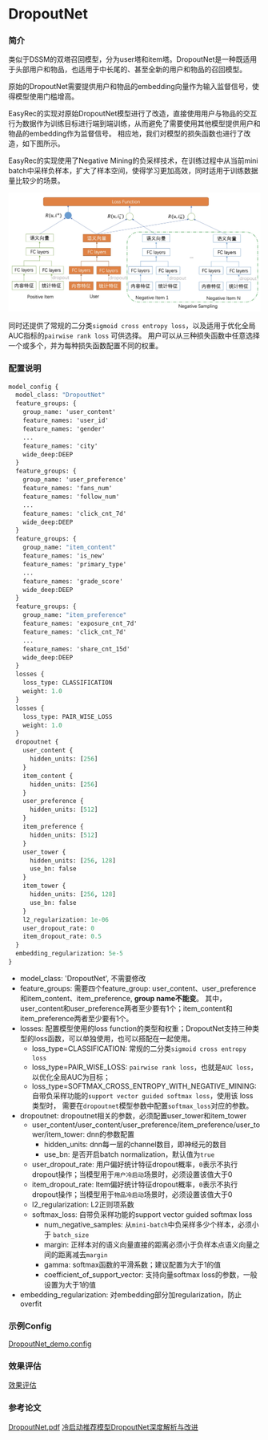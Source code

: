# DropoutNet

### 简介

类似于DSSM的双塔召回模型，分为user塔和item塔。DropoutNet是一种既适用于头部用户和物品，也适用于中长尾的、甚至全新的用户和物品的召回模型。

原始的DropoutNet需要提供用户和物品的embedding向量作为输入监督信号，使得模型使用门槛增高。

EasyRec的实现对原始DropoutNet模型进行了改造，直接使用用户与物品的交互行为数据作为训练目标进行端到端训练，从而避免了需要使用其他模型提供用户和物品的embedding作为监督信号。
相应地，我们对模型的损失函数也进行了改造，如下图所示。

EasyRec的实现使用了Negative Mining的负采样技术，在训练过程中从当前mini batch中采样负样本，扩大了样本空间，使得学习更加高效，同时适用于训练数据量比较少的场景。

![dropoutnet](../../images/models/dropoutnet.jpg)

同时还提供了常规的二分类`sigmoid cross entropy loss`，以及适用于优化全局AUC指标的`pairwise rank loss` 可供选择。
用户可以从三种损失函数中任意选择一个或多个，并为每种损失函数配置不同的权重。

### 配置说明

```protobuf
model_config {
  model_class: "DropoutNet"
  feature_groups: {
    group_name: 'user_content'
    feature_names: 'user_id'
    feature_names: 'gender'
    ...
    feature_names: 'city'
    wide_deep:DEEP
  }
  feature_groups: {
    group_name: 'user_preference'
    feature_names: 'fans_num'
    feature_names: 'follow_num'
    ...
    feature_names: 'click_cnt_7d'
    wide_deep:DEEP
  }
  feature_groups: {
    group_name: "item_content"
    feature_names: 'is_new'
    feature_names: 'primary_type'
    ...
    feature_names: 'grade_score'
    wide_deep:DEEP
  }
  feature_groups: {
    group_name: "item_preference"
    feature_names: 'exposure_cnt_7d'
    feature_names: 'click_cnt_7d'
    ...
    feature_names: 'share_cnt_15d'
    wide_deep:DEEP
  }
  losses {
    loss_type: CLASSIFICATION
    weight: 1.0
  }
  losses {
    loss_type: PAIR_WISE_LOSS
    weight: 1.0
  }
  dropoutnet {
    user_content {
      hidden_units: [256]
    }
    item_content {
      hidden_units: [256]
    }
    user_preference {
      hidden_units: [512]
    }
    item_preference {
      hidden_units: [512]
    }
    user_tower {
      hidden_units: [256, 128]
      use_bn: false
    }
    item_tower {
      hidden_units: [256, 128]
      use_bn: false
    }
    l2_regularization: 1e-06
    user_dropout_rate: 0
    item_dropout_rate: 0.5
  }
  embedding_regularization: 5e-5
}
```

- model_class: 'DropoutNet', 不需要修改
- feature_groups: 需要四个feature_group: user_content、user_preference和item_content、item_preference, **group name不能变**。
  其中，user_content和user_preference两者至少要有1个；item_content和item_preference两者至少要有1个。
- losses: 配置模型使用的loss function的类型和权重；DropoutNet支持三种类型的loss函数，可以单独使用，也可以搭配在一起使用。
  - loss_type=CLASSIFICATION: 常规的二分类`sigmoid cross entropy loss`
  - loss_type=PAIR_WISE_LOSS: `pairwise rank loss`，也就是`AUC loss`，以优化全局AUC为目标；
  - loss_type=SOFTMAX_CROSS_ENTROPY_WITH_NEGATIVE_MINING: 自带负采样功能的`support vector guided softmax loss`，使用该 loss 类型时，
    需要在`dropoutnet`模型参数中配置`softmax_loss`对应的参数。
- dropoutnet: dropoutnet相关的参数，必须配置user_tower和item_tower
  - user_content/user_content/user_preference/item_preference/user_tower/item_tower: dnn的参数配置
    - hidden_units: dnn每一层的channel数目，即神经元的数目
    - use_bn: 是否开启batch normalization，默认值为`true`
  - user_dropout_rate: 用户偏好统计特征dropout概率，`0`表示不执行dropout操作；当模型用于`用户冷启动`场景时，必须设置该值大于0
  - item_dropout_rate: Item偏好统计特征dropout概率，`0`表示不执行dropout操作；当模型用于`物品冷启动`场景时，必须设置该值大于0
  - l2_regularization: L2正则项系数
  - softmax_loss: 自带负采样功能的support vector guided softmax loss
    - num_negative_samples: 从`mini-batch`中负采样多少个样本，必须小于 `batch_size`
    - margin: 正样本对的语义向量直接的距离必须小于负样本点语义向量之间的距离减去`margin`
    - gamma: softmax函数的平滑系数；建议配置为大于1的值
    - coefficient_of_support_vector: 支持向量softmax loss的参数，一般设置为大于1的值
- embedding_regularization: 对embedding部分加regularization，防止overfit

### 示例Config

[DropoutNet_demo.config](https://easyrec.oss-cn-beijing.aliyuncs.com/config/dropoutnet.config)

### 效果评估

[效果评估](https://easyrec.oss-cn-beijing.aliyuncs.com/docs/recall_eval.pdf)

### 参考论文

[DropoutNet.pdf](https://papers.nips.cc/paper/2017/file/dbd22ba3bd0df8f385bdac3e9f8be207-Paper.pdf)
[冷启动推荐模型DropoutNet深度解析与改进](https://zhuanlan.zhihu.com/p/474671484)